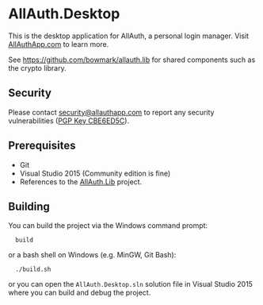# AllAuth.Desktop

This is the desktop application for AllAuth, a personal login manager. Visit [AllAuthApp.com](https://allauthapp.com) to learn more.

See https://github.com/bowmark/allauth.lib for shared components such as the crypto library.

## Security

Please contact security@allauthapp.com to report any security vulnerabilities ([PGP Key CBE6ED5C](https://sks-keyservers.net/pks/lookup?op=get&search=0xEFB3FC7ACBE6ED5C)).

## Prerequisites

- Git
- Visual Studio 2015 (Community edition is fine)
- References to the [AllAuth.Lib](https://github.com/bowmark/allauth.lib) project.

## Building

You can build the project via the Windows command prompt:

```shell
  build
```

or a bash shell on Windows (e.g. MinGW, Git Bash):

```shell
  ./build.sh
```

or you can open the `AllAuth.Desktop.sln` solution file in Visual Studio 2015 where you can build and debug the project.
